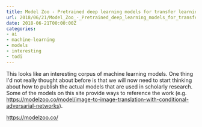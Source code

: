 ```yaml
---
title: Model Zoo - Pretrained deep learning models for transfer learning, educational purposes, and more
url: 2018/06/21/Model_Zoo_-_Pretrained_deep_learning_models_for_transfer_learning,_educational_purposes,_and_more/
date: 2018-06-21T00:00:00Z
categories:
- ai
- machine-learning
- models
- interesting
- todi
---
```

This looks like an interesting corpus of machine learning models. One thing I'd not really thought about before is that we will now need to start thinking about how to publish the actual models that are used in scholarly research. Some of the models on this site provide ways to reference the work (e.g. https://modelzoo.co/model/image-to-image-translation-with-conditional-adversarial-networks). 

<a href=https://modelzoo.co/>https://modelzoo.co/</a>